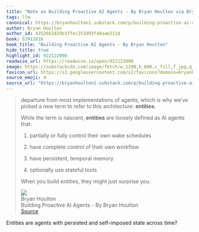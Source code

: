 ```yaml
---
title: "Note on Building Proactive AI Agents - By Bryan Houlton via Bryan Houlton"
tags: llm
canonical: https://bryanhoulton1.substack.com/p/building-proactive-ai-agents
author: Bryan Houlton
author_id: 4252662829b3ffec253d93f40aae211d
book: 53911616
book_title: "Building Proactive AI Agents - By Bryan Houlton"
hide_title: true
highlight_id: 922122090
readwise_url: https://readwise.io/open/922122090
image: https://substackcdn.com/image/fetch/w_1200,h_600,c_fill,f_jpg,q_auto:good,fl_progressive:steep,g_auto/https%3A%2F%2Fsubstack-post-media.s3.amazonaws.com%2Fpublic%2Fimages%2F31519d74-254e-4d32-88d8-734239fa59cb_1026x948.png
favicon_url: https://s2.googleusercontent.com/s2/favicons?domain=bryanhoulton1.substack.com
source_emoji: 🌐
source_url: "https://bryanhoulton1.substack.com/p/building-proactive-ai-agents#:~:text=departure%20from%20most,just%20surprise%20you."
---
```


> departure from most implementations of agents, which is why we’ve picked a new term to refer to this architecture: **entities**.
> 
> While the term is nascent, **entities** are loosely defined as AI agents that:
> 
> 1.  partially or fully control their own wake schedules
>     
> 2.  have complete control of their own workflow
>     
> 3.  have persistent, temporal memory
>     
> 4.  optionally use stateful tools
>     
> 
> When you build entities, they might just surprise you.
> <div class="quoteback-footer"><div class="quoteback-avatar"><img class="mini-favicon" src="https://s2.googleusercontent.com/s2/favicons?domain=bryanhoulton1.substack.com"></div><div class="quoteback-metadata"><div class="metadata-inner"><span style="display:none">FROM:</span><div aria-label="Bryan Houlton" class="quoteback-author"> Bryan Houlton</div><div aria-label="Building Proactive AI Agents - By Bryan Houlton" class="quoteback-title"> Building Proactive AI Agents - By Bryan Houlton</div></div></div><div class="quoteback-backlink"><a target="_blank" aria-label="go to the full text of this quotation" rel="noopener" href="https://bryanhoulton1.substack.com/p/building-proactive-ai-agents#:~:text=departure%20from%20most,just%20surprise%20you." class="quoteback-arrow"> Source</a></div></div>

Entities are agents with persisted and self-imposed state across time?